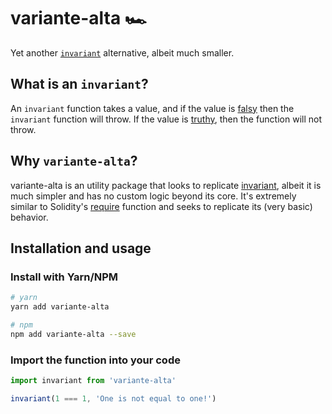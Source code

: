 # variante-alta 🏎️

Yet another [`invariant`](https://www.npmjs.com/package/invariant) alternative, albeit much smaller.

## What is an `invariant`?

An `invariant` function takes a value, and if the value is [falsy](https://github.com/getify/You-Dont-Know-JS/blob/bdbe570600d4e1107d0b131787903ca1c9ec8140/up%20%26%20going/ch2.md#truthy--falsy) then the `invariant` function will throw. If the value is [truthy](https://github.com/getify/You-Dont-Know-JS/blob/bdbe570600d4e1107d0b131787903ca1c9ec8140/up%20%26%20going/ch2.md#truthy--falsy), then the function will not throw.

## Why `variante-alta`?

variante-alta is an utility package that looks to replicate [invariant](https://www.npmjs.com/package/invariant), albeit it is much simpler and has no custom logic beyond its core. It's extremely similar to Solidity's [require](https://docs.soliditylang.org/en/v0.7.5/control-structures.html?highlight=require#id4) function and seeks to replicate its (very basic) behavior. 

## Installation and usage

### Install with Yarn/NPM

```bash
# yarn
yarn add variante-alta

# npm
npm add variante-alta --save
```

### Import the function into your code

```js
import invariant from 'variante-alta'

invariant(1 === 1, 'One is not equal to one!')
```
